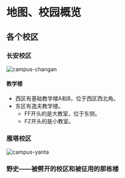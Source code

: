 # 地图、校园概览

<!-- 总要能上课找到教室，也要能随时找到厕所吧。 -->

## 各个校区

### 长安校区

![campus-changan](https://pic1.zhimg.com/v2-8d1fdb3bdafe4c5719a56239ea9cd3ab_r.jpg)

#### 教学楼

- 西区有基础教学楼A和B，位于西区西北角。
- 东区有逸夫教学楼。
  - FF开头的是大教室，位于东侧。
  - FZ开头的是小教室。

### 雁塔校区

![campus-yanta](https://weishengsuo.xupt.edu.cn/_mediafile/wss/2015/08/03/238rx6fyve.jpg)

### 野史——被劈开的校区和被征用的那栋楼
